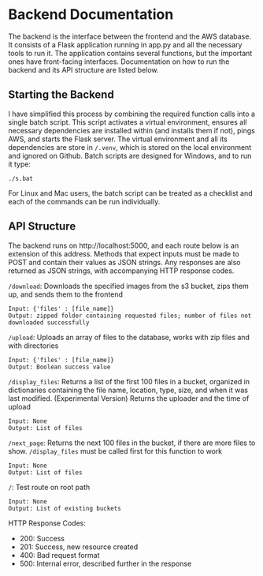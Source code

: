 # Backend Documentation

The backend is the interface between the frontend and the AWS database. It consists of a Flask application running in app.py and all the necessary tools to run it. The application contains several functions, but the important ones have front-facing interfaces. Documentation on how to run the backend and its API structure are listed below.

## Starting the Backend
I have simplified this process by combining the required function calls into a single batch script. This script activates a virtual environment, ensures all necessary dependencies are installed within (and installs them if not), pings AWS, and starts the Flask server. The virtual environment and all its dependencies are store in `/.venv`, which is stored on the local environment and ignored on Github. Batch scripts are designed for Windows, and to run it type:
```
./s.bat
```
For Linux and Mac users, the batch script can be treated as a checklist and each of the commands can be run individually.

## API Structure
The backend runs on http://localhost:5000, and each route below is an extension of this address. Methods that expect inputs must be made to POST and contain their values as JSON strings. Any responses are also returned as JSON strings, with accompanying HTTP response codes.

`/download`: Downloads the specified images from the s3 bucket, zips them up, and sends them to the frontend

    Input: {'files' : [file_name]}
    Output: zipped folder containing requested files; number of files not downloaded successfully

`/upload`: Uploads an array of files to the database, works with zip files and with directories

    Input: {'files' : [file_name]}
    Output: Boolean success value

`/display_files`: Returns a list of the first 100 files in a bucket, organized in dictionaries containing the file name, location, type, size, and when it was last modified.
                  (Experimental Version) Returns the uploader and the time of upload

    Input: None
    Output: List of files

`/next_page`: Returns the next 100 files in the bucket, if there are more files to show. `/display_files` must be called first for this function to work

    Input: None
    Output: List of files

`/`: Test route on root path

    Input: None
    Output: List of existing buckets

HTTP Response Codes:
* 200: Success
* 201: Success, new resource created
* 400: Bad request format
* 500: Internal error, described further in the response